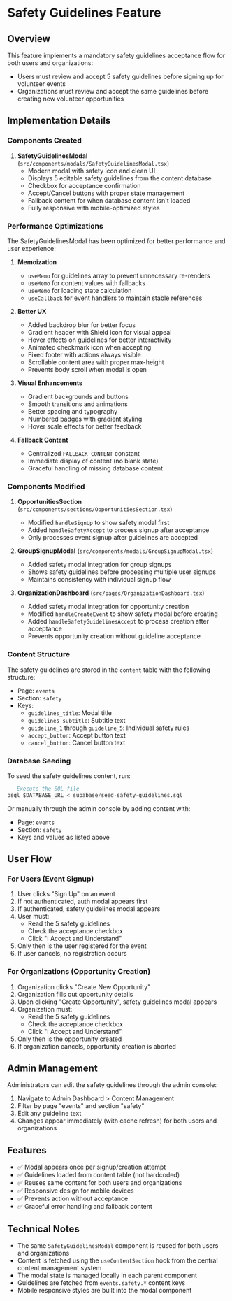 # Safety Guidelines Feature

## Overview

This feature implements a mandatory safety guidelines acceptance flow for both users and organizations:
- Users must review and accept 5 safety guidelines before signing up for volunteer events
- Organizations must review and accept the same guidelines before creating new volunteer opportunities

## Implementation Details

### Components Created

1. **SafetyGuidelinesModal** (`src/components/modals/SafetyGuidelinesModal.tsx`)
   - Modern modal with safety icon and clean UI
   - Displays 5 editable safety guidelines from the content database
   - Checkbox for acceptance confirmation
   - Accept/Cancel buttons with proper state management
   - Fallback content for when database content isn't loaded
   - Fully responsive with mobile-optimized styles

### Performance Optimizations

The SafetyGuidelinesModal has been optimized for better performance and user experience:

1. **Memoization**
   - `useMemo` for guidelines array to prevent unnecessary re-renders
   - `useMemo` for content values with fallbacks
   - `useMemo` for loading state calculation
   - `useCallback` for event handlers to maintain stable references

2. **Better UX**
   - Added backdrop blur for better focus
   - Gradient header with Shield icon for visual appeal
   - Hover effects on guidelines for better interactivity
   - Animated checkmark icon when accepting
   - Fixed footer with actions always visible
   - Scrollable content area with proper max-height
   - Prevents body scroll when modal is open

3. **Visual Enhancements**
   - Gradient backgrounds and buttons
   - Smooth transitions and animations
   - Better spacing and typography
   - Numbered badges with gradient styling
   - Hover scale effects for better feedback

4. **Fallback Content**
   - Centralized `FALLBACK_CONTENT` constant
   - Immediate display of content (no blank state)
   - Graceful handling of missing database content

### Components Modified

1. **OpportunitiesSection** (`src/components/sections/OpportunitiesSection.tsx`)
   - Modified `handleSignUp` to show safety modal first
   - Added `handleSafetyAccept` to process signup after acceptance
   - Only processes event signup after guidelines are accepted

2. **GroupSignupModal** (`src/components/modals/GroupSignupModal.tsx`)
   - Added safety modal integration for group signups
   - Shows safety guidelines before processing multiple user signups
   - Maintains consistency with individual signup flow

3. **OrganizationDashboard** (`src/pages/OrganizationDashboard.tsx`)
   - Added safety modal integration for opportunity creation
   - Modified `handleCreateEvent` to show safety modal before creating
   - Added `handleSafetyGuidelinesAccept` to process creation after acceptance
   - Prevents opportunity creation without guideline acceptance

### Content Structure

The safety guidelines are stored in the `content` table with the following structure:
- Page: `events`
- Section: `safety`
- Keys:
  - `guidelines_title`: Modal title
  - `guidelines_subtitle`: Subtitle text
  - `guideline_1` through `guideline_5`: Individual safety rules
  - `accept_button`: Accept button text
  - `cancel_button`: Cancel button text

### Database Seeding

To seed the safety guidelines content, run:
```sql
-- Execute the SQL file
psql $DATABASE_URL < supabase/seed-safety-guidelines.sql
```

Or manually through the admin console by adding content with:
- Page: `events`
- Section: `safety`
- Keys and values as listed above

## User Flow

### For Users (Event Signup)
1. User clicks "Sign Up" on an event
2. If not authenticated, auth modal appears first
3. If authenticated, safety guidelines modal appears
4. User must:
   - Read the 5 safety guidelines
   - Check the acceptance checkbox
   - Click "I Accept and Understand"
5. Only then is the user registered for the event
6. If user cancels, no registration occurs

### For Organizations (Opportunity Creation)
1. Organization clicks "Create New Opportunity"
2. Organization fills out opportunity details
3. Upon clicking "Create Opportunity", safety guidelines modal appears
4. Organization must:
   - Read the 5 safety guidelines
   - Check the acceptance checkbox
   - Click "I Accept and Understand"
5. Only then is the opportunity created
6. If organization cancels, opportunity creation is aborted

## Admin Management

Administrators can edit the safety guidelines through the admin console:
1. Navigate to Admin Dashboard > Content Management
2. Filter by page "events" and section "safety"
3. Edit any guideline text
4. Changes appear immediately (with cache refresh) for both users and organizations

## Features

- ✅ Modal appears once per signup/creation attempt
- ✅ Guidelines loaded from content table (not hardcoded)
- ✅ Reuses same content for both users and organizations
- ✅ Responsive design for mobile devices
- ✅ Prevents action without acceptance
- ✅ Graceful error handling and fallback content

## Technical Notes

- The same `SafetyGuidelinesModal` component is reused for both users and organizations
- Content is fetched using the `useContentSection` hook from the central content management system
- The modal state is managed locally in each parent component
- Guidelines are fetched from `events.safety.*` content keys
- Mobile responsive styles are built into the modal component